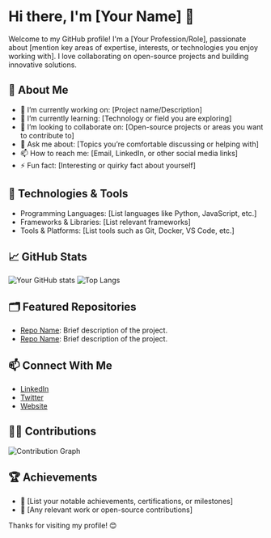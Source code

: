 # Hi there, I'm [Your Name] 👋

Welcome to my GitHub profile! I'm a [Your Profession/Role], passionate about [mention key areas of expertise, interests, or technologies you enjoy working with]. I love collaborating on open-source projects and building innovative solutions.

## 🌟 About Me
- 🔭 I’m currently working on: [Project name/Description]
- 🌱 I’m currently learning: [Technology or field you are exploring]
- 👯 I’m looking to collaborate on: [Open-source projects or areas you want to contribute to]
- 💬 Ask me about: [Topics you’re comfortable discussing or helping with]
- 📫 How to reach me: [Email, LinkedIn, or other social media links]
- ⚡ Fun fact: [Interesting or quirky fact about yourself]

## 🔧 Technologies & Tools
- Programming Languages: [List languages like Python, JavaScript, etc.]
- Frameworks & Libraries: [List relevant frameworks]
- Tools & Platforms: [List tools such as Git, Docker, VS Code, etc.]

## 📈 GitHub Stats
![Your GitHub stats](https://github-readme-stats.vercel.app/api?username=your-username&show_icons=true&theme=radical)
![Top Langs](https://github-readme-stats.vercel.app/api/top-langs/?username=your-username&layout=compact&theme=radical)

## 🗂️ Featured Repositories
- [Repo Name](https://github.com/your-username/repo-name): Brief description of the project.
- [Repo Name](https://github.com/your-username/repo-name): Brief description of the project.
  
## 📫 Connect With Me
- [LinkedIn](https://www.linkedin.com/in/your-profile/)
- [Twitter](https://twitter.com/your-profile)
- [Website](https://your-website.com)
  
## 👨‍💻 Contributions
![Contribution Graph](https://activity-graph.herokuapp.com/graph?username=your-username&theme=react-dark&hide_border=true)

## 🏆 Achievements
- 🥇 [List your notable achievements, certifications, or milestones]
- 💼 [Any relevant work or open-source contributions]

Thanks for visiting my profile! 😊
